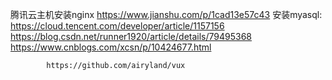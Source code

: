 腾讯云主机安装nginx https://www.jianshu.com/p/1cad13e57c43
安装myasql: https://cloud.tencent.com/developer/article/1157156
            https://blog.csdn.net/runner1920/article/details/79495368
            https://www.cnblogs.com/xcsn/p/10424677.html


            https://github.com/airyland/vux